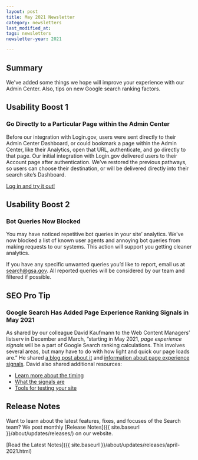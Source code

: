 ```yaml
---
layout: post
title: May 2021 Newsletter
category: newsletters
last_modified_at: 
tags: newsletters
newsletter-year: 2021

---
```


## Summary
We've added some things we hope will improve your experience with our Admin Center. Also, tips on new Google search ranking factors.

## Usability Boost 1

### Go Directly to a Particular Page within the Admin Center

Before our integration with Login.gov, users were sent directly to their Admin Center Dashboard, or could bookmark a page within the Admin Center, like their Analytics, open that URL, authenticate, and go directly to that page. Our initial integration with Login.gov delivered users to their Account page after authentication. We’ve restored the previous pathways, so users can choose their destination, or will be delivered directly into their search site’s Dashboard.

<a href="https://search.usa.gov/sites" target="_blank">Log in and try it out!</a>

## Usability Boost 2

### Bot Queries Now Blocked

You may have noticed repetitive bot queries in your site’ analytics. We've now blocked a list of known user agents and annoying bot queries from making requests to our systems. This action will support you getting cleaner analytics.


If you have any specific unwanted queries you’d like to report, email us at [search@gsa.gov](mailto:search@gsa.gov). All reported queries will be considered by our team and filtered if possible.

## SEO Pro Tip

### Google Search Has Added Page Experience Ranking Signals in May 2021 
As shared by our colleague David Kaufmann to the Web Content Managers’ listserv in December and March, “starting in May 2021, _page experience signals_ will be a part of Google Search ranking calculations. This involves several areas, but many have to do with how light and quick our page loads are.” He shared [a blog post about it](https://developers.google.com/search/blog/2020/11/timing-for-page-experience) and [information about page experience signals](https://developers.google.com/search/docs/guides/page-experience). David also shared additional resources:

*   [Learn more about the timing](https://developers.google.com/search/blog/2020/11/timing-for-page-experience)
*   [What the signals are](https://developers.google.com/search/docs/guides/page-experience)
*   [Tools for testing your site](https://web.dev/vitals-tools/)

## Release Notes

Want to learn about the latest features, fixes, and focuses of the Search team? We post monthly [Release Notes]({{ site.baseurl }}/about/updates/releases/) on our website.

[Read the Latest Notes]({{ site.baseurl }}/about/updates/releases/april-2021.html)